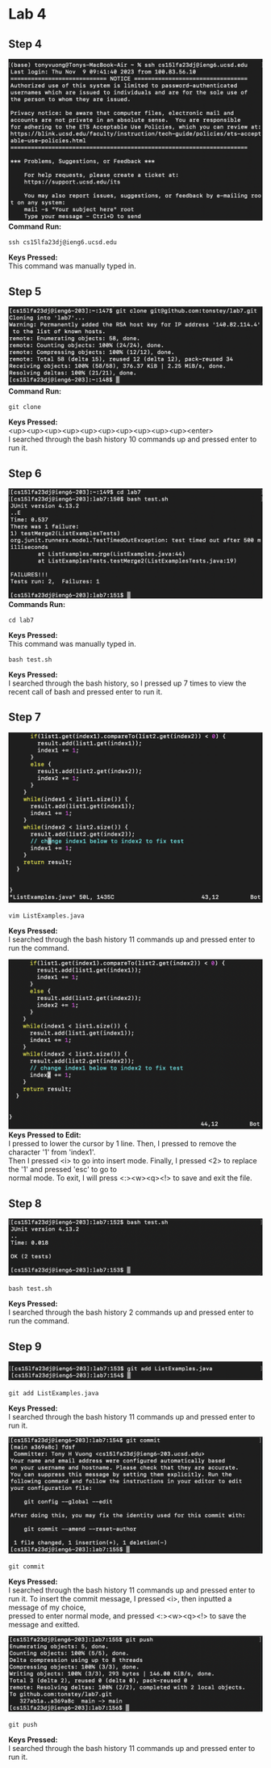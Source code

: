 # Lab 4

## Step 4
![image](Step4.png)
**Command Run:**
```
ssh cs15lfa23dj@ieng6.ucsd.edu
```
**Keys Pressed:** \
This command was manually typed in.


## Step 5
![image](Step5.png)
**Command Run:**
```
git clone
```
**Keys Pressed:** \
\<up>\<up>\<up>\<up>\<up>\<up>\<up>\<up>\<up>\<up>\<enter> \
I searched through the bash history 10 commands up and pressed enter to run it.

## Step 6
![image](Step6.png)
**Commands Run:**
```
cd lab7
```
**Keys Pressed:** \
This command was manually typed in.
```
bash test.sh
```
**Keys Pressed:**
<up><up><up><up><up><up><up><enter> \
I searched through the bash history, so I pressed up 7 times to view the recent call of bash and pressed enter to run it.

## Step 7
![image](Step7Pt1.png)
```
vim ListExamples.java
```
**Keys Pressed:**
<up><up><up><up><up><up><up><up><up><up><up><enter> \
I searched through the bash history 11 commands up and pressed enter to run the command.

![image](Step7Pt2.png)
**Keys Pressed to Edit:** \
I pressed <j> to lower the cursor by 1 line. Then, I pressed <x> to remove the character '1' from 'index1'. \
Then I pressed \<i> to go into insert mode. Finally, I pressed <2> to replace the '1' and pressed 'esc' to go to \
normal mode. To exit, I will press <:>\<w>\<q><!><enter> to save and exit the file.


## Step 8
![image](Step8.png)
```
bash test.sh
```
**Keys Pressed:**
<up><up><enter> \
I searched through the bash history 2 commands up and pressed enter to run the command.


## Step 9
![image](Step9Pt1.png)

```
git add ListExamples.java
```
**Keys Pressed:**
<up><up><up><up><up><up><up><up><up><up><up><enter> \
I searched through the bash history 11 commands up and pressed enter to run it.

![image](Step9Pt2.png)
```
git commit
```
**Keys Pressed:**
<up><up><up><up><up><up><up><up><up><up><up><enter> \
I searched through the bash history 11 commands up and pressed enter to run it.
To insert the commit message, I pressed \<i>, then inputted a message of my choice, \
pressed <esc> to enter normal mode, and pressed <:>\<w>\<q><!><enter> to save the message and exitted.

![image](Step9Pt3.png)
```
git push
```
**Keys Pressed:**
<up><up><up><up><up><up><up><up><up><up><up><enter> \
I searched through the bash history 11 commands up and pressed enter to run it.
